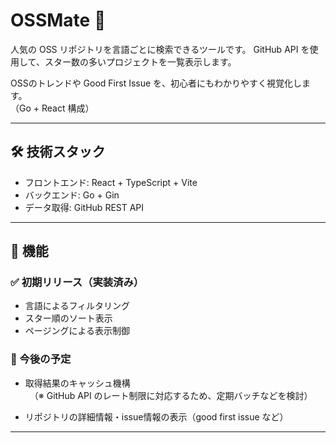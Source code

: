 # OSSMate 🚀

人気の OSS リポジトリを言語ごとに検索できるツールです。
GitHub API を使用して、スター数の多いプロジェクトを一覧表示します。

OSSのトレンドや Good First Issue を、初心者にもわかりやすく視覚化します。  
（Go + React 構成）

---

## 🛠 技術スタック

- フロントエンド: React + TypeScript + Vite
- バックエンド: Go + Gin
- データ取得: GitHub REST API

---

## 🔧 機能
### ✅ 初期リリース（実装済み）
- 言語によるフィルタリング
- スター順のソート表示
- ページングによる表示制御

### 🚧 今後の予定

- 取得結果のキャッシュ機構  
　（※ GitHub API のレート制限に対応するため、定期バッチなどを検討）

- リポジトリの詳細情報・issue情報の表示（good first issue など）

---